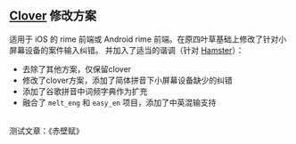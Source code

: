 ## [Clover](https://github.com/fkxxyz/rime-cloverpinyin) 修改方案

适用于 iOS 的 rime 前端或 Android rime 前端。在原四叶草基础上修改了针对小屏幕设备的案件输入纠错。
并加入了适当的谐调（针对 [Hamster](https://github.com/imfuxiao/Hamster)）：
- 去除了其他方案，仅保留clover
- 修改了clover方案，添加了简体拼音下小屏幕设备缺少的纠错
- 添加了谷歌拼音中词频字典作为扩充
- 融合了 `melt_eng` 和 `easy_en` 项目，添加了中英混输支持

</br>
测试文章：《赤壁赋》



